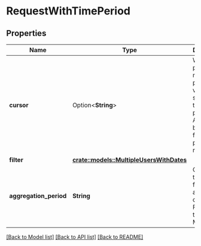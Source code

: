 # RequestWithTimePeriod

## Properties

Name | Type | Description | Notes
------------ | ------------- | ------------- | -------------
**cursor** | Option<**String**> | When paging is needed, provide the value supplied by the previous API call to bring the following page of records. | [optional]
**filter** | [**crate::models::MultipleUsersWithDates**](MultipleUsersWithDates.md) |  | 
**aggregation_period** | **String** | Calendar time period for aggregating data. Note: First day of the week is Monday. | 

[[Back to Model list]](../README.md#documentation-for-models) [[Back to API list]](../README.md#documentation-for-api-endpoints) [[Back to README]](../README.md)


